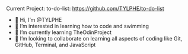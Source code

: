Current Project: 
to-do-list: https://github.com/TYLPHE/to-do-list

- 👋 Hi, I’m @TYLPHE
- 👀 I’m interested in learning how to code and swimming
- 🌱 I’m currently learning TheOdinProject
- 💞️ I’m looking to collaborate on learning all aspects of coding like Git, GitHub, Terminal, and JavaScript

<!---
TYLPHE/TYLPHE is a ✨ special ✨ repository because its `README.md` (this file) appears on your GitHub profile.
You can click the Preview link to take a look at your changes.
--->
